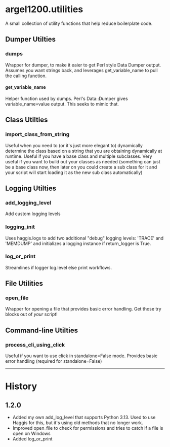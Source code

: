 # argel1200.utilities
A small collection of utility functions that help reduce boilerplate code.

## Dumper Utilties

### dumps
Wrapper for dumper, to make it eaier to get Perl style Data Dumper output. Assumes you want strings back, and leverages get_variable_name to pull the calling function.

#### get_variable_name

Helper function used by dumps. Perl's Data::Dumper gives variable_name=value output. This seeks to mimic that.

## Class Utilties 

### import_class_from_string
Useful when you need to (or it's just more elegant to) dynamically determine the class based on a string that you are obtaining dynamically at runtime. Useful if you have a base class and multiple subclasses. Very useful if you want to build out your classes as needed (something can just be a base class now, then later on you could create a sub class for it and your script will start loading it as the new sub class automatically)

## Logging Utilties

### add_logging_level

Add custom logging levels

### logging_init
Uses haggis.logs to add two additional "debug" logging levels: 'TRACE' and 'MEMDUMP' and initializes a logging instance if return_logger is True.

### log_or_print

Streamlines if logger log.level else print workflows.

## File Utilities

### open_file
Wrapper for opening a file that provides basic error handling. Get those try blocks out of _your_ script!

## Command-line Utilties

### process_cli_using_click
Useful if you want to use click in standalone=False mode. 
Provides basic error handling (required for standalone=False)

---

# History
## 1.2.0 
- Added my own add_log_level that supports Python 3.13. Used to use Haggis for this, but it's using old methods that no longer work.
- Improved open_file to check for permissions and tries to catch if a file is open on Windows
- Added log_or_print